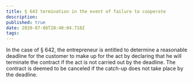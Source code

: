 ```yaml
---
title: § 643 termination in the event of failure to cooperate
description: 
published: true
date: 2020-07-06T20:40:04.718Z
tags: 
---
```


In the case of § 642, the entrepreneur is entitled to determine a reasonable deadline for the customer to make up for the act by declaring that he will terminate the contract if the act is not carried out by the deadline. The contract is deemed to be canceled if the catch-up does not take place by the deadline.
